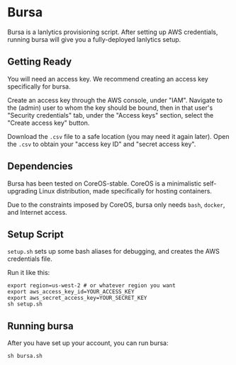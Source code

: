Bursa
=====

Bursa is a lanlytics provisioning script.
After setting up AWS credentials,
running bursa will give you a fully-deployed lanlytics setup.


Getting Ready
-------------

You will need an access key.
We recommend creating an access key specifically for bursa.

Create an access key through the AWS console, under "IAM".
Navigate to the (admin) user to whom the key should be bound,
then in that user's "Security credentials" tab,
under the "Access keys" section,
select the "Create access key" button.

Download the `.csv` file to a safe location
(you may need it again later).
Open the `.csv` to obtain your "access key ID" and "secret access key".


Dependencies
------------

Bursa has been tested on CoreOS-stable.
CoreOS is a minimalistic self-upgrading Linux distribution,
made specifically for hosting containers.

Due to the constraints imposed by CoreOS,
bursa only needs `bash`, `docker`, and Internet access.


Setup Script
-------------

`setup.sh` sets up some bash aliases for debugging,
and creates the AWS credentials file.

Run it like this:

    export region=us-west-2 # or whatever region you want
    export aws_access_key_id=YOUR_ACCESS_KEY
    export aws_secret_access_key=YOUR_SECRET_KEY
    sh setup.sh


Running bursa
-------------

After you have set up your account, you can run bursa:

    sh bursa.sh
